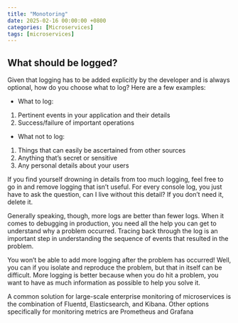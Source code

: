 ```yaml
---
title: "Monotoring"
date: 2025-02-16 00:00:00 +0800
categories: [Microservices]
tags: [microservices]
---
```


## What should be logged?

Given that logging has to be added explicitly by the developer and is always optional, how do you choose what to log? Here are a few examples:

 - What to log:
  1. Pertinent events in your application and their details
  2. Success/failure of important operations
 - What not to log:
 1. Things that can easily be ascertained from other sources
2. Anything that’s secret or sensitive
3. Any personal details about your users

If you find yourself drowning in details from too much logging, feel free to go in and remove logging that isn’t useful. For every console log, you just have to ask the question, can I live without this detail? If you don’t need it, delete it.

Generally speaking, though, more logs are better than fewer logs. When it comes to debugging in production, you need all the help you can get to understand why a problem occurred. Tracing back through the log is an important step in understanding the sequence of events that resulted in the problem.

You won’t be able to add more logging after the problem has occurred! Well, you can if you isolate and reproduce the problem, but that in itself can be difficult. More logging is better because when you do hit a problem, you want to have as much information as possible to help you solve it.

A common solution for large-scale enterprise monitoring of microservices is the combination of Fluentd, Elasticsearch, and Kibana. Other options specifically for monitoring metrics are Prometheus and Grafana